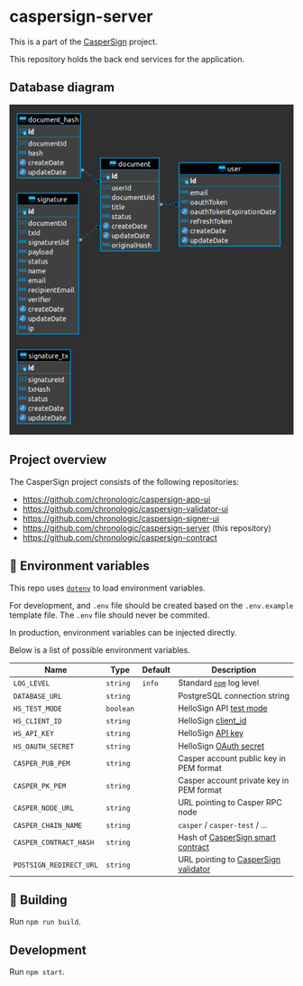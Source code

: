 # caspersign-server

This is a part of the [CasperSign](https://blog.chronologic.network/caspersign-immutable-document-signatures-on-the-blockchain-65edc4969bf0) project.

This repository holds the back end services for the application.

## Database diagram

![DB Diagram](db_diagram.png)

## Project overview

The CasperSign project consists of the following repositories:

- https://github.com/chronologic/caspersign-app-ui
- https://github.com/chronologic/caspersign-validator-ui
- https://github.com/chronologic/caspersign-signer-ui
- https://github.com/chronologic/caspersign-server (this repository)
- https://github.com/chronologic/caspersign-contract

## 🔧 Environment variables

This repo uses [`dotenv`](https://www.npmjs.com/package/dotenv) to load environment variables.

For development, and `.env` file should be created based on the `.env.example` template file. The `.env` file should never be commited.

In production, environment variables can be injected directly.

Below is a list of possible environment variables.

| Name                    | Type      | Default | Description                                                                                    |
| ----------------------- | --------- | ------- | ---------------------------------------------------------------------------------------------- |
| `LOG_LEVEL`             | `string`  | `info`  | Standard [`npm`](https://github.com/winstonjs/winston#logging-levels) log level                |
| `DATABASE_URL`          | `string`  |         | PostgreSQL connection string                                                                   |
| `HS_TEST_MODE`          | `boolean` |         | HelloSign API [test mode](https://app.hellosign.com/api/reference#Objects)                     |
| `HS_CLIENT_ID`          | `string`  |         | HelloSign [client_id](https://app.hellosign.com/api/reference#Objects)                         |
| `HS_API_KEY`            | `string`  |         | HelloSign [API key](https://app.hellosign.com/api/reference#Objects)                           |
| `HS_OAUTH_SECRET`       | `string`  |         | HelloSign [OAuth secret](https://app.hellosign.com/api/reference#Objects)                      |
| `CASPER_PUB_PEM`        | `string`  |         | Casper account public key in PEM format                                                        |
| `CASPER_PK_PEM`         | `string`  |         | Casper account private key in PEM format                                                       |
| `CASPER_NODE_URL`       | `string`  |         | URL pointing to Casper RPC node                                                                |
| `CASPER_CHAIN_NAME`     | `string`  |         | `casper` / `casper-test` / ...                                                                 |
| `CASPER_CONTRACT_HASH`  | `string`  |         | Hash of [CasperSign smart contract](https://github.com/chronologic/caspersign-contract)        |
| `POSTSIGN_REDIRECT_URL` | `string`  |         | URL pointing to [CasperSign validator](https://github.com/chronologic/caspersign-validator-ui) |

## :construction: Building

Run `npm run build`.

## Development

Run `npm start`.
